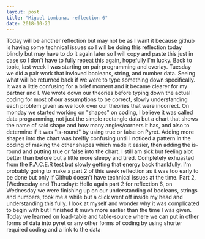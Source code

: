 ```yaml
---
layout: post
title: "Miguel Lombana, reflection 6"
date: 2018-10-23
---
```


Today will be another reflection but may not be as I want it because github is having some technical issues so I will be doing this reflection today blindly but may have to do it again later so I will copy and paste this just in case so I don't have to fully repeat this again, hopefully I'm lucky. Back to topic, last week I was starting on pair programming and overlay. Tuesday we did a pair work that invloved booleans, string, and number data. Seeing what will be returned back if we were to type something down specifically. It was a little confusing for a brief moment and it became clearer for my partner and I. We wrote down our theories before typing down the actual coding for most of our assumptions to be correct, slowly understanding each problem given as we look over our theories that were incorrect. On monday we started working on "shapes" on coding, I believe it was called data programming, not just the simple rectangle data but a chart that shows the name of said shape and how many angles/corners it has, and also to determine if it was "is-round" by using true or false on Pyret. Adding more shapes into the chart was breifly confusing until I noticed a pattern in the coding of making the other shapes which made it easier, then adding the is-round and putting true or false into the chart. I still am sick but feeling alot better than before but a little more sleepy and tired. Completely exhuasted from the P.A.C.E.R test but slowly getting that energy back thankfully. I'm probably going to make a part 2 of this week reflection as it was too early to be done but only if Github doesn't have technical issues at the time. 
Part 2, (Wednesday and Thursday): Hello again part 2 for reflection 6, on Wednesday we were finishing up on our understanding of booleans, strings and numbers, took me a while but a click went off inside my head and understanding this fully. I look at myself and wonder why it was complicated to begin with but I finished it muvh more earlier than the time I was given. Today we learned on load-table and table-source where we can put in other forms of data into pyret or any other forms of coding by using shorter required coding and a link to the data
